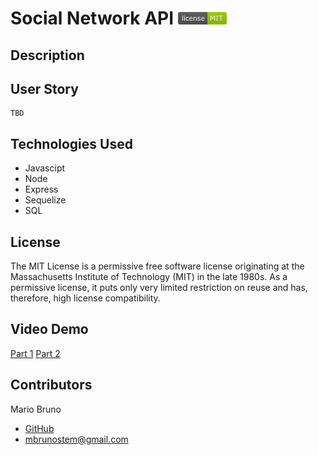 # Social Network API ![License](./Assets/LicenseMIT.png)

## Description


## User Story
```
TBD
```

## Technologies Used
* Javascipt
* Node
* Express
* Sequelize
* SQL

## License
The MIT License is a permissive free software license originating at the Massachusetts Institute of Technology (MIT) in the late 1980s. As a permissive license, it puts only very limited restriction on reuse and has, therefore, high license compatibility.

## Video Demo
[Part 1](https://watch.screencastify.com/v/7GvRnazyeNPAArCASk0Z)
[Part 2](https://watch.screencastify.com/v/75o6mkpfJ6tX9YQg1U0l)

## Contributors
Mario Bruno
* [GitHub](https://github.com/MBrunoStem)
* mbrunostem@gmail.com